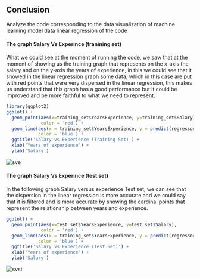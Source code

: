 ## Conclusion 

Analyze the code corresponding to the data visualization of machine learning model data linear regression of the code


#### The graph Salary Vs Experince (tranining set)
What we could see at the moment of running the code, we saw that at the moment of showing us the training graph that represents on the x-axis the salary and on the y-axis the years of experience, in this we could see that it showed in the linear regression graph some data, which in this case are put with red points that were very dispersed in the linear regression, this makes us understand that this graph has a good performance but it could be improved and be more faithful to what we need to represent. 
```r
library(ggplot2)
ggplot() +
  geom_point(aes(x=training_set$YearsExperience, y=training_set$Salary),
             color = 'red') +
  geom_line(aes(x = training_set$YearsExperience, y = predict(regressor, newdata = training_set)),
            color = 'blue') +
  ggtitle('Salary vs Experience (Training Set)') +
  xlab('Years of experience') +
  ylab('Salary')
```
![sve](https://user-images.githubusercontent.com/80436392/168967654-1fc023d6-0b72-431a-947c-72f8cb75f358.PNG)

 

#### The graph Salary Vs Experince (test set)
In the following graph Salary versus experience Test set, we can see that the dispersion in the linear regression is more accurate and we could say that it is filtered and is more accurate by showing the cardinal points that represent the relationship between years and experience.

```r
ggplot() +
  geom_point(aes(x=test_set$YearsExperience, y=test_set$Salary),
             color = 'red') +
  geom_line(aes(x = training_set$YearsExperience, y = predict(regressor, newdata = training_set)),
            color = 'blue') +
  ggtitle('Salary vs Experience (Test Set)') +
  xlab('Years of experience') +
  ylab('Salary')
```

![svst](https://user-images.githubusercontent.com/80436392/168967703-59cd65be-c6af-4876-9260-affe381305a8.PNG)
